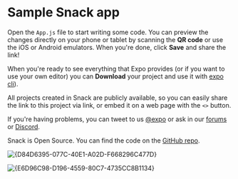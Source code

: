 # Sample Snack app

Open the `App.js` file to start writing some code. You can preview the changes directly on your phone or tablet by scanning the **QR code** or use the iOS or Android emulators. When you're done, click **Save** and share the link!

When you're ready to see everything that Expo provides (or if you want to use your own editor) you can **Download** your project and use it with [expo cli](https://docs.expo.dev/get-started/installation/#expo-cli)).

All projects created in Snack are publicly available, so you can easily share the link to this project via link, or embed it on a web page with the `<>` button.

If you're having problems, you can tweet to us [@expo](https://twitter.com/expo) or ask in our [forums](https://forums.expo.dev/c/expo-dev-tools/61) or [Discord](https://chat.expo.dev/).

Snack is Open Source. You can find the code on the [GitHub repo](https://github.com/expo/snack).

![{D84D6395-077C-40E1-A02D-F668296C477D}](https://github.com/user-attachments/assets/6ec57865-39b2-4a1c-83f2-7b65510ffbe6)

![{E6D96C98-D196-4559-80C7-4735CC8B1134}](https://github.com/user-attachments/assets/075d210d-6220-4571-921b-7514ee0e363f)

